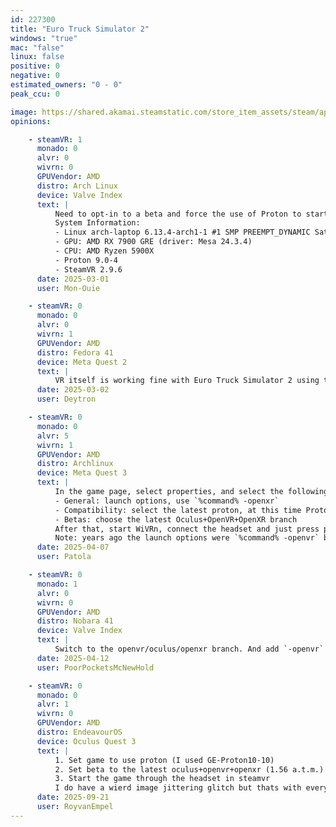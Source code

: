 ```yaml
---
id: 227300
title: "Euro Truck Simulator 2"
windows: "true"
mac: "false"
linux: false
positive: 0
negative: 0
estimated_owners: "0 - 0"
peak_ccu: 0

image: https://shared.akamai.steamstatic.com/store_item_assets/steam/apps/227300/header.jpg?t=1721725925
opinions:

    - steamVR: 1
      monado: 0
      alvr: 0
      wivrn: 0
      GPUVendor: AMD
      distro: Arch Linux
      device: Valve Index
      text: |
          Need to opt-in to a beta and force the use of Proton to start the game in VR mode, but works without issues.
          System Information:
          - Linux arch-laptop 6.13.4-arch1-1 #1 SMP PREEMPT_DYNAMIC Sat, 22 Feb 2025 00:37:05 +0000 x86_64 GNU/Linux
          - GPU: AMD RX 7900 GRE (driver: Mesa 24.3.4)
          - CPU: AMD Ryzen 5900X
          - Proton 9.0-4
          - SteamVR 2.9.6
      date: 2025-03-01
      user: Mon-Ouie

    - steamVR: 0
      monado: 0
      alvr: 0
      wivrn: 1
      GPUVendor: AMD
      distro: Fedora 41
      device: Meta Quest 2
      text: |
          VR itself is working fine with Euro Truck Simulator 2 using the Oculus branch. Other issues are the common issues related to the game itself, that's mostly VR performance is pretty bad if you are using big maps like Promods, and you will have to live the lower FPS and resolution
      date: 2025-03-02
      user: Deytron

    - steamVR: 0
      monado: 0
      alvr: 5
      wivrn: 1
      GPUVendor: AMD
      distro: Archlinux
      device: Meta Quest 3
      text: |
          In the game page, select properties, and select the following tabs:
          - General: launch options, use `%command% -openxr`
          - Compatibility: select the latest proton, at this time Proton 9.0-4. Do not let if be the default otherwise it will try to run the linux binary that doesn't support VR.
          - Betas: choose the latest Oculus+OpenVR+OpenXR branch
          After that, start WiVRn, connect the headset and just press play. It should start in VR. There's no support to the touch controllers, so you have to use mouse and keyboard or joystick/wheel/whatever.
          Note: years ago the launch options were `%command% -openvr` but that changed.
      date: 2025-04-07
      user: Patola

    - steamVR: 0
      monado: 1
      alvr: 0
      wivrn: 0
      GPUVendor: AMD
      distro: Nobara 41
      device: Valve Index
      text: |
          Switch to the openvr/oculus/openxr branch. And add `-openvr` to the launch options. The game runs pretty well with it and without any 3D issues like some older oculus games.
      date: 2025-04-12
      user: PoorPocketsMcNewHold

    - steamVR: 0
      monado: 0
      alvr: 1
      wivrn: 0
      GPUVendor: AMD
      distro: EndeavourOS
      device: Oculus Quest 3
      text: |
          1. Set game to use proton (I used GE-Proton10-10)
          2. Set beta to the latest oculus+openvr+openxr (1.56 a.t.m.)
          3. Start the game through the headset in steamvr
          I do have a wierd image jittering glitch but thats with every game right now so seems to be a ALVR config issue.
      date: 2025-09-21
      user: RoyvanEmpel
---
```

